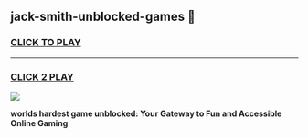 
## jack-smith-unblocked-games 👋
<h3>
<a href="https://premium.freeplayer.one?title=jack-smith-unblocked-games&ref=14F">CLICK TO PLAY</a></h3>
<hr>

<h3>
<a href="https://premium.freeplayer.one?title=jack-smith-unblocked-games&ref=14F">CLICK 2 PLAY</a>
  
</h3>

<a href="https://premium.freeplayer.one?title=jack-smith-unblocked-games&ref=12F/"><img src="https://clearcache.store/games.png"></a>


**worlds hardest game unblocked: Your Gateway to Fun and Accessible Online Gaming**
